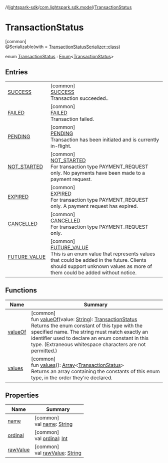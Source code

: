 //[lightspark-sdk](../../../index.md)/[com.lightspark.sdk.model](../index.md)/[TransactionStatus](index.md)

# TransactionStatus

[common]\
@Serializable(with = [TransactionStatusSerializer::class](../-transaction-status-serializer/index.md))

enum [TransactionStatus](index.md) : [Enum](https://kotlinlang.org/api/latest/jvm/stdlib/kotlin/-enum/index.html)&lt;[TransactionStatus](index.md)&gt;

## Entries

| | |
|---|---|
| [SUCCESS](-s-u-c-c-e-s-s/index.md) | [common]<br>[SUCCESS](-s-u-c-c-e-s-s/index.md)<br>Transaction succeeded.. |
| [FAILED](-f-a-i-l-e-d/index.md) | [common]<br>[FAILED](-f-a-i-l-e-d/index.md)<br>Transaction failed. |
| [PENDING](-p-e-n-d-i-n-g/index.md) | [common]<br>[PENDING](-p-e-n-d-i-n-g/index.md)<br>Transaction has been initiated and is currently in-flight. |
| [NOT_STARTED](-n-o-t_-s-t-a-r-t-e-d/index.md) | [common]<br>[NOT_STARTED](-n-o-t_-s-t-a-r-t-e-d/index.md)<br>For transaction type PAYMENT_REQUEST only. No payments have been made to a payment request. |
| [EXPIRED](-e-x-p-i-r-e-d/index.md) | [common]<br>[EXPIRED](-e-x-p-i-r-e-d/index.md)<br>For transaction type PAYMENT_REQUEST only. A payment request has expired. |
| [CANCELLED](-c-a-n-c-e-l-l-e-d/index.md) | [common]<br>[CANCELLED](-c-a-n-c-e-l-l-e-d/index.md)<br>For transaction type PAYMENT_REQUEST only. |
| [FUTURE_VALUE](-f-u-t-u-r-e_-v-a-l-u-e/index.md) | [common]<br>[FUTURE_VALUE](-f-u-t-u-r-e_-v-a-l-u-e/index.md)<br>This is an enum value that represents values that could be added in the future. Clients should support unknown values as more of them could be added without notice. |

## Functions

| Name | Summary |
|---|---|
| [valueOf](value-of.md) | [common]<br>fun [valueOf](value-of.md)(value: [String](https://kotlinlang.org/api/latest/jvm/stdlib/kotlin/-string/index.html)): [TransactionStatus](index.md)<br>Returns the enum constant of this type with the specified name. The string must match exactly an identifier used to declare an enum constant in this type. (Extraneous whitespace characters are not permitted.) |
| [values](values.md) | [common]<br>fun [values](values.md)(): [Array](https://kotlinlang.org/api/latest/jvm/stdlib/kotlin/-array/index.html)&lt;[TransactionStatus](index.md)&gt;<br>Returns an array containing the constants of this enum type, in the order they're declared. |

## Properties

| Name | Summary |
|---|---|
| [name](../../com.lightspark.sdk.requester/-server-environment/-p-r-o-d/index.md#-372974862%2FProperties%2F-962664521) | [common]<br>val [name](../../com.lightspark.sdk.requester/-server-environment/-p-r-o-d/index.md#-372974862%2FProperties%2F-962664521): [String](https://kotlinlang.org/api/latest/jvm/stdlib/kotlin/-string/index.html) |
| [ordinal](../../com.lightspark.sdk.requester/-server-environment/-p-r-o-d/index.md#-739389684%2FProperties%2F-962664521) | [common]<br>val [ordinal](../../com.lightspark.sdk.requester/-server-environment/-p-r-o-d/index.md#-739389684%2FProperties%2F-962664521): [Int](https://kotlinlang.org/api/latest/jvm/stdlib/kotlin/-int/index.html) |
| [rawValue](raw-value.md) | [common]<br>val [rawValue](raw-value.md): [String](https://kotlinlang.org/api/latest/jvm/stdlib/kotlin/-string/index.html) |
